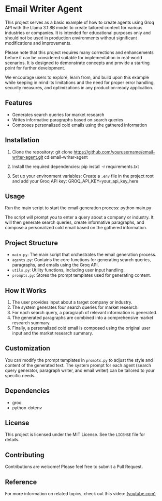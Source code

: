 # Email Writer Agent

This project serves as a basic example of how to create agents using Groq API with the Llama 3.1 8B model to create tailored content for various industries or companies. It is intended for educational purposes only and should not be used in production environments without significant modifications and improvements.

Please note that this project requires many corrections and enhancements before it can be considered suitable for implementation in real-world scenarios. It is designed to demonstrate concepts and provide a starting point for further development.

We encourage users to explore, learn from, and build upon this example while keeping in mind its limitations and the need for proper error handling, security measures, and optimizations in any production-ready application.

## Features

- Generates search queries for market research
- Writes informative paragraphs based on search queries
- Composes personalized cold emails using the gathered information

## Installation

1. Clone the repository:
git clone https://github.com/yourusername/email-writer-agent.git cd email-writer-agent

2. Install the required dependencies:
pip install -r requirements.txt

3. Set up your environment variables:
Create a `.env` file in the project root and add your Groq API key:
GROQ_API_KEY=your_api_key_here

## Usage

Run the main script to start the email generation process:
python main.py

The script will prompt you to enter a query about a company or industry. It will then generate search queries, create informative paragraphs, and compose a personalized cold email based on the gathered information.

## Project Structure

- `main.py`: The main script that orchestrates the email generation process.
- `agents.py`: Contains the core functions for generating search queries, paragraphs, and emails using the Groq API.
- `utils.py`: Utility functions, including user input handling.
- `prompts.py`: Stores the prompt templates used for generating content.

## How It Works

1. The user provides input about a target company or industry.
2. The system generates four search queries for market research.
3. For each search query, a paragraph of relevant information is generated.
4. The generated paragraphs are combined into a comprehensive market research summary.
5. Finally, a personalized cold email is composed using the original user input and the market research summary.

## Customization

You can modify the prompt templates in `prompts.py` to adjust the style and content of the generated text. The system prompt for each agent (search query generator, paragraph writer, and email writer) can be tailored to your specific needs.

## Dependencies

- groq
- python-dotenv

## License

This project is licensed under the MIT License. See the `LICENSE` file for details.

## Contributing

Contributions are welcome! Please feel free to submit a Pull Request.

## Reference

For more information on related topics, check out this video: [(youtube.com)](https://www.youtube.com/watch?v=1SsPNc2zldM)
